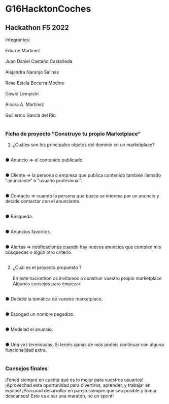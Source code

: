 # G16HacktonCoches

<h2>Hackathon F5 2022</h2>
Integrantes:<br></br>
Edurne Martinez<br></br>
Juan Daniel Castaño Castañeda<br></br>
Alejandra Naranjo Salinas<br></br>
Rosa Estela Becerra Medina<br></br>
Dawid Lempicki<br></br>
Ainara A. Martínez<br></br>
Guillermo García del Río<br></br>

<h3>Ficha de proyecto “Construye tu propio Marketplace”</h3>

1. ¿Cuáles son los principales objetos del dominio en un
marketplace?<br></br>

● Anuncio ⇒ el contenido publicado.<br></br>

● Cliente ⇒ la persona o empresa que publica contenido también llamado “anunciante” o “usuario profesional”.<br></br>

● Contacto ⇒ cuando la persona que busca se interesa por un
anuncio y decide contactar con el anunciante.<br></br>

● Búsqueda.<br></br>

● Anuncios favoritos.<br></br>

● Alertas ⇒ notificaciones cuando hay nuevos anuncios que cumplen mis
búsquedas o algún otro criterio.<br></br>

2. ¿Cuál es el proyecto propuesto ?<br></br>
En este hackathon os invitamos a construir vuestro propio marketplace
Algunos consejos para empezar:<br></br>

● Decidid la temática de vuestro marketplace.<br></br>

● Escoged un nombre pegadizo.<br></br>

● Modelad el anuncio.<br></br>

● Una vez terminadas, Si tenéis ganas de más podéis continuar con alguna
funcionalidad extra. <br></br>


<h3>Consejos finales</h3>
¡Tened siempre en cuenta qué es lo mejor para vuestros usuarios!
¡Aprovechad esta oportunidad para divertiros, aprender, y trabajar en equipo!
¡Procurad desarrollar en pareja siempre que sea posible y tomar descansos! Esto va a ser
una maratón, no un sprint!
